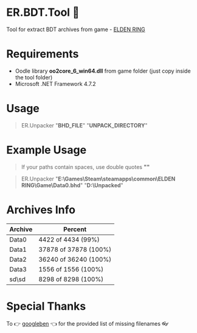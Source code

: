 # ER.BDT.Tool :see_no_evil:
Tool for extract BDT archives from game - [ELDEN RING](https://store.steampowered.com/app/1245620/ELDEN_RING)

# Requirements
* Oodle library **oo2core_6_win64.dll** from game folder (just copy inside the tool folder)
* Microsoft .NET Framework 4.7.2

# Usage
> ER.Unpacker "**BHD_FILE**" "**UNPACK_DIRECTORY**"

# Example Usage
> If your paths contain spaces, use double quotes **""**

> ER.Unpacker "**E:\Games\Steam\steamapps\common\ELDEN RING\Game\Data0.bhd**" "**D:\Unpacked**"

# Archives Info
| Archive   | Percent |
|---      |--- |
| Data0 | 4422 of 4434 (99%) |
| Data1 | 37878 of 37878 (100%) |
| Data2 | 36240 of 36240 (100%) |
| Data3 | 1556 of 1556 (100%) |
| sd\sd | 8298 of 8298 (100%) |

# Special Thanks
To :point_right: [googleben](https://github.com/googleben) :point_left: for the provided list of missing filenames :eyeglasses: